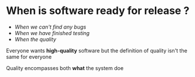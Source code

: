 # When is software ready for release ?
- *When we can't find any bugs*
- *When we have finished testing*
- *When the quality*

Everyone wants **high-quality** software but the definition of quality isn't the same for everyone

Quality encompasses both **what** the system doe